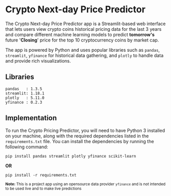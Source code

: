 # Crypto Next-day Price Predictor

The Crypto Next-day Price Predictor app is a Streamlit-based web interface that lets users view crypto coins historical pricing data for the last 3 years and compare different machine learning models to predict **tomorrow's** future '**Closing**' price for the top 10 cryptocurrency coins by market cap. 

The app is powered by Python and uses popular libraries such as `pandas`, `streamlit`, `yfinance` for historical data gathering, and `plotly` to handle data and provide rich visualizations.




## Libraries

```@python
pandas   : 1.3.5
streamlit: 1.18.1
plotly   : 5.11.0
yfinance : 0.2.3
```


## Implementation

To run the Crypto Pricing Predictor, you will need to have Python 3 installed on your machine, along with the required dependencies listed in the `requirements.txt` file. You can install the dependencies by running the following command:

`pip install pandas streamlit plotly yfinance scikit-learn`

**OR**

`pip install -r requirements.txt`





<sub>**Note:** This is a project app using an opensource data provider `yfinance` and is not intended to be used live and to make live predictions</sub>